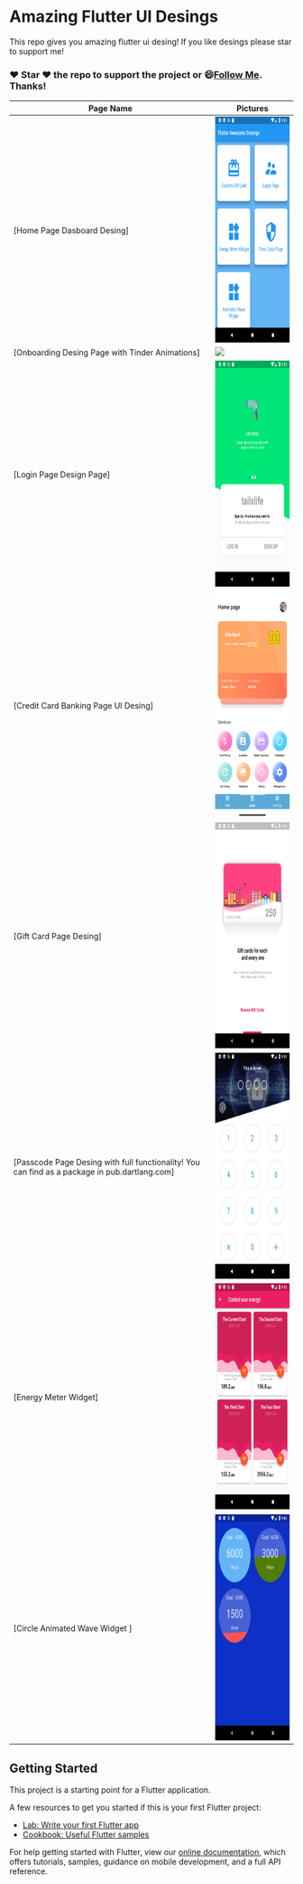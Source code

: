 # Amazing Flutter UI Desings
  
  This repo gives you amazing flutter ui desing! If you like desings please star to support me!
  ### :heart: Star :heart: the repo to support the project or :smile:[Follow Me](https://github.com/kalismeras61). Thanks!
  
  Page Name | Pictures   
 --- | --- 
 [Home Page Dasboard Desing] | <img src="appimage/home.png" height= "400"/>
 [Onboarding Desing Page with Tinder Animations] | <img src="appimage/onboarding.gif" height= "400"/>
 [Login Page Design Page] | <img src="appimage/loginpage.png" height= "400"/>
 [Credit Card Banking Page UI Desing] | <img src="appimage/credit_card.png" height= "400"/>
 [Gift Card Page Desing] | <img src="appimage/giftcard.png" height= "400"/>
 [Passcode Page Desing with full functionality! You can find as a package in pub.dartlang.com] | <img src="appimage/passcode.png" height= "400"/>
 [Energy Meter Widget] | <img src="appimage/energymeter.png" height= "400"/>
 [Circle Animated Wave Widget ] | <img src="appimage/wave.png" height= "400"/>



## Getting Started

This project is a starting point for a Flutter application.

A few resources to get you started if this is your first Flutter project:

- [Lab: Write your first Flutter app](https://flutter.io/docs/get-started/codelab)
- [Cookbook: Useful Flutter samples](https://flutter.io/docs/cookbook)

For help getting started with Flutter, view our 
[online documentation](https://flutter.io/docs), which offers tutorials, 
samples, guidance on mobile development, and a full API reference.
